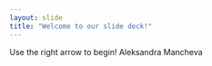 ```yaml
---
layout: slide
title: "Welcome to our slide deck!"
---
```


Use the right arrow to begin!
Aleksandra Mancheva